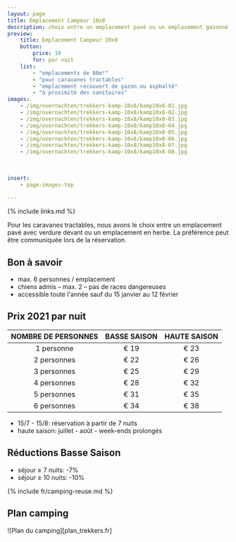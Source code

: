 ```yaml
---
layout: page
title: Emplacement Campeur 10x8
description: choix entre un emplacement pavé ou un emplacement gazonné
preview: 
    title: Emplacement Campeur 10x8
    button:
        price: 19
        for: par nuit
    list:
        - "emplacements de 80m²"
        - "pour caravanes tractables"
        - "emplacement recouvert de gazon ou asphalté"
        - "à proximité des sanitaires"
images:
    - /img/overnachten/trekkers-kamp-10x8/kamp10x8-01.jpg
    - /img/overnachten/trekkers-kamp-10x8/kamp10x8-02.jpg
    - /img/overnachten/trekkers-kamp-10x8/kamp10x8-03.jpg
    - /img/overnachten/trekkers-kamp-10x8/kamp10x8-04.jpg
    - /img/overnachten/trekkers-kamp-10x8/kamp10x8-05.jpg
    - /img/overnachten/trekkers-kamp-10x8/kamp10x8-06.jpg
    - /img/overnachten/trekkers-kamp-10x8/kamp10x8-07.jpg
    - /img/overnachten/trekkers-kamp-10x8/kamp10x8-08.jpg
    
    
    
insert:
    - page-images-top
    
---
```

{% include links.md %}

Pour les caravanes tractables, nous avons le choix entre un emplacement pavé avec verdure devant ou un emplacement en herbe. La préférence peut être communiquée lors de la réservation.

## Bon à savoir

- max. 6 personnes / emplacement
- chiens admis – max. 2 – pas de races dangereuses
- accessible toute l'année sauf du 15 janvier au 12 février

## Prix 2021 par nuit


NOMBRE DE PERSONNES |BASSE SAISON |HAUTE SAISON
:------------------:|:-----------:|:-----------:|
1 personne          |€ 19         |€ 23     
2 personnes         |€ 22         |€ 26          
3 personnes         |€ 25         |€ 29
4 personnes         |€ 28         |€ 32
5 personnes         |€ 31         |€ 35
6 personnes         |€ 34         |€ 38


* 15/7 - 15/8: réservation à partir de 7 nuits
* haute saison: juillet - août - week-ends prolongés

## Réductions Basse Saison

- séjour ≥ 7 nuits: -7%
- séjour ≥ 10 nuits: -10%

{% include fr/camping-reuse.md %}



## Plan camping

![Plan du camping][plan_trekkers.fr]
